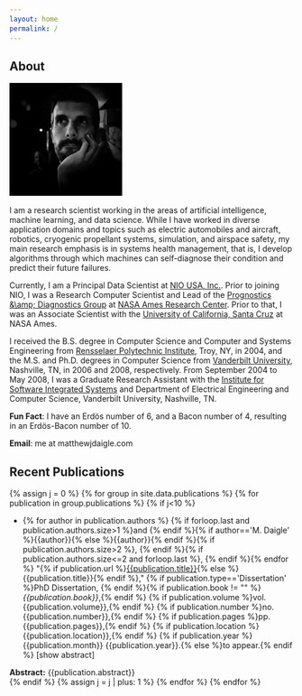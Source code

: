 ```yaml
---
layout: home
permalink: /
---
```




## About

<img id="profile" width="200" src="/images/profile.jpeg">

I am a research scientist working in the areas of artificial intelligence, machine learning,
and data science. While I have worked in diverse application domains and topics such as electric automobiles and aircraft, robotics, cryogenic propellant systems, simulation, and airspace safety, my main research emphasis is in systems health management, that is, I develop algorithms through which machines can self-diagnose their condition and predict their future failures.

Currently, I am a Principal Data Scientist at [NIO USA, Inc.](https://www.nio.io). Prior to joining NIO, I was a Research Computer Scientist and Lead of the [Prognostics &\amp; Diagnostics Group](http://prognostics.nasa.gov) at [NASA Ames Research Center](http://www.nasa.gov/centers/ames/home/index.html). Prior to that, I was an Associate
Scientist with the [University of California, Santa Cruz](http://ucsc.edu) at NASA Ames.

I received the B.S. degree in Computer Science and Computer and Systems Engineering from [Rensselaer Polytechnic Institute](http://rpi.edu), Troy, NY, in 2004, and the M.S. and Ph.D. degrees in Computer Science from [Vanderbilt University](http://vanderbilt.edu), Nashville, TN, in 2006 and 2008, respectively. From September 2004 to May 2008, I was a Graduate Research Assistant with the [Institute for Software Integrated Systems](http://www.isis.vanderbilt.edu/) and Department of Electrical Engineering and Computer Science, Vanderbilt University, Nashville, TN.

**Fun Fact**: I have an Erd&ouml;s number of 6, and a Bacon number of 4, resulting in an Erd&ouml;s-Bacon number of 10.

**Email**: me at matthewjdaigle.com

## Recent Publications
{% assign j = 0 %}
{% for group in site.data.publications %}
{% for publication in group.publications %}
{% if j<10 %}
- {% for author in publication.authors %}
{% if forloop.last and publication.authors.size>1 %}and {% endif %}{% if author=='M. Daigle' %}<span class="name">{{author}}</span>{% else %}{{author}}{% endif %}{% if publication.authors.size>2 %}, {% endif %}{% if publication.authors.size<=2 and forloop.last %}, {% endif %}{% endfor %}
"{% if publication.url %}<a href="{{publication.url}}">{{publication.title}}</a>{% else %}{{publication.title}}{% endif %}," {% if publication.type=='Dissertation' %}PhD Dissertation, {% endif %}{% if publication.book != "" %}*{{publication.book}}*,{% endif %} {% if publication.volume %}vol. {{publication.volume}},{% endif %} {% if publication.number %}no. {{publication.number}},{% endif %} {% if publication.pages %}pp. {{publication.pages}},{% endif %} {% if publication.location %}{{publication.location}},{% endif %} {% if publication.year %}{{publication.month}} {{publication.year}}.{% else %}to appear.{% endif %} [<span class="absButton" id="{{publication.id}}-AbstractButton" onclick="handleAbstract('{{publication.id}}-Abstract');" onmouseover="absLight('{{publication.id}}-AbstractButton');" onmouseout="unabsLight('{{publication.id}}-AbstractButton');">show abstract</span>]
<div class="abstract" id="{{publication.id}}-Abstract"> <b>Abstract:</b> {{publication.abstract}} </div>
{% endif %}
{% assign j = j | plus: 1 %}
{% endfor %}
{% endfor %}
